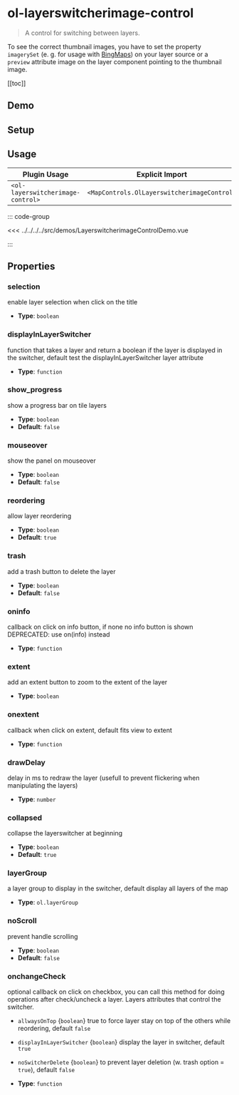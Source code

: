 # ol-layerswitcherimage-control

> A control for switching between layers.

To see the correct thumbnail images,
you have to set the property `imagerySet` (e. g. for usage with [BingMaps](../../sources/bing/)) on your layer source
or a `preview` attribute image on the layer component pointing to the thumbnail image.

[[toc]]

## Demo

<script setup>
import LayerswitcherimageControlDemo from "@demos/LayerswitcherimageControlDemo.vue"
</script>
<ClientOnly>
<LayerswitcherimageControlDemo />
</ClientOnly>

## Setup

<!--@include: ../../mapcontrols.plugin.md-->

## Usage

| Plugin Usage                      |               Explicit Import               |
| --------------------------------- | :-----------------------------------------: |
| `<ol-layerswitcherimage-control>` | `<MapControls.OlLayerswitcherimageControl>` |

::: code-group

<<< ../../../../src/demos/LayerswitcherimageControlDemo.vue

:::

## Properties

### selection

enable layer selection when click on the title

- **Type**: `boolean`

### displayInLayerSwitcher

function that takes a layer and return a boolean if the layer is displayed in the switcher, default test the displayInLayerSwitcher layer attribute

- **Type**: `function`

### show_progress

show a progress bar on tile layers

- **Type**: `boolean`
- **Default**: `false`

### mouseover

show the panel on mouseover

- **Type**: `boolean`
- **Default**: `false`

### reordering

allow layer reordering

- **Type**: `boolean`
- **Default**: `true`

### trash

add a trash button to delete the layer

- **Type**: `boolean`
- **Default**: `false`

### oninfo

callback on click on info button, if none no info button is shown DEPRECATED: use on(info) instead

- **Type**: `function`

### extent

add an extent button to zoom to the extent of the layer

- **Type**: `boolean`

### onextent

callback when click on extent, default fits view to extent

- **Type**: `function`

### drawDelay

delay in ms to redraw the layer (usefull to prevent flickering when manipulating the layers)

- **Type**: `number`

### collapsed

collapse the layerswitcher at beginning

- **Type**: `boolean`
- **Default**: `true`

### layerGroup

a layer group to display in the switcher, default display all layers of the map

- **Type**: `ol.layerGroup`

### noScroll

prevent handle scrolling

- **Type**: `boolean`
- **Default**: `false`

### onchangeCheck

optional callback on click on checkbox, you can call this method for doing operations after check/uncheck a layer.
Layers attributes that control the switcher.

- `allwaysOnTop` {`boolean`} true to force layer stay on top of the others while reordering, default `false`
- `displayInLayerSwitcher` {`boolean`} display the layer in switcher, default `true`
- `noSwitcherDelete` {`boolean`} to prevent layer deletion (w. trash option = `true`), default `false`

- **Type**: `function`
